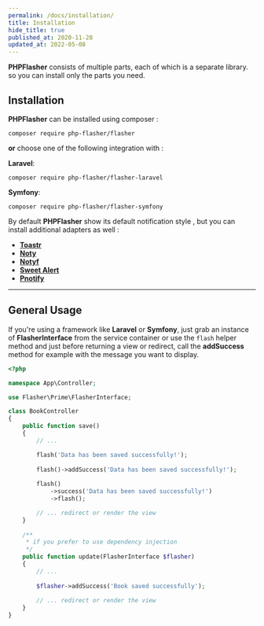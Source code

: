 ```yaml
---
permalink: /docs/installation/
title: Installation
hide_title: true
published_at: 2020-11-28
updated_at: 2022-05-08
---
```


**<span class="text-indigo-900">PHP<span class="text-indigo-500">Flasher</span></span>** consists of multiple parts, each of which is a separate library.
so you can install only the parts you need.

## <i class="fa-duotone fa-list-radio"></i> Installation

**<span class="text-indigo-900">PHP<span class="text-indigo-500">Flasher</span></span>** can be installed using composer <i class="fa-brands fa-php fa-xl text-indigo-900"></i> :

```shell
composer require php-flasher/flasher
```

**or** choose one of the following integration with :

**<i class="fa-brands fa-laravel text-red-900 fa-xl"></i> Laravel**:
```shell
composer require php-flasher/flasher-laravel
```

**<i class="fa-brands fa-symfony text-black fa-xl"></i> Symfony**:
```shell
composer require php-flasher/flasher-symfony
```

By default **<span class="text-indigo-900">PHP<span class="text-indigo-500">Flasher</span></span>** show its default notification style <i class="fa-duotone fa-comment-captions text-yellow-600"></i>, but you can install additional adapters as well :

* **[Toastr](/docs/adapter/toastr/)**
* **[Noty](/docs/adapter/noty/)**
* **[Notyf](/docs/adapter/notyf/)**
* **[Sweet Alert](/docs/adapter/sweetalert/)**
* **[Pnotify](/docs/adapter/pnotify/)**

---

## <i class="fa-duotone fa-list-radio"></i> General Usage

If you're using a framework like <i class="fa-brands fa-laravel text-red-900"></i> __Laravel__ or <i class="fa-brands fa-symfony text-black"></i> __Symfony__, just grab an instance of __FlasherInterface__ from the
service container or use the `flash` helper method and just before returning a view or redirect, call the __addSuccess__ method for example with the message you want to display.

```php
<?php

namespace App\Controller;

use Flasher\Prime\FlasherInterface;

class BookController
{
    public function save()
    {
        // ...

        flash('Data has been saved successfully!');
        
        flash()->addSuccess('Data has been saved successfully!');
        
        flash()
            ->success('Data has been saved successfully!')
            ->flash();

        // ... redirect or render the view
    }
    
    /**
     * if you prefer to use dependency injection 
     */
    public function update(FlasherInterface $flasher)
    {
        // ...
        
        $flasher->addSuccess('Book saved successfully');
        
        // ... redirect or render the view
    }
}
```
